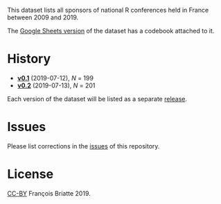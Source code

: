 This dataset lists all sponsors of national R conferences held in France between 2009 and 2019.

The [Google Sheets version](https://docs.google.com/spreadsheets/d/14n-TD3EmvkoBTshzgnP9m0xU6OjCITKB_ZP9-lHduX4/edit?usp=sharing) of the dataset has a codebook attached to it.

# History

- __[v0.1](https://github.com/briatte/R-Meeting-Sponsors-France/releases/tag/v0.1)__ (2019-07-12), _N_ = 199
- __[v0.2](https://github.com/briatte/R-Meeting-Sponsors-France/releases/tag/v0.2)__ (2019-07-13), _N_ = 201

Each version of the dataset will be listed as a separate [release](https://github.com/briatte/R-Meeting-Sponsors-France/releases).

# Issues

Please list corrections in the [issues](https://github.com/briatte/R-Meeting-Sponsors-France/issues) of this repository.

# License

[CC-BY](https://creativecommons.org/licenses/by/3.0/) François Briatte 2019.
